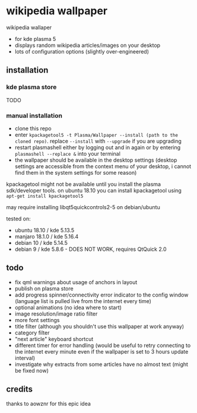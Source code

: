 # wikipedia wallpaper 
wikipedia wallaper

* for kde plasma 5
* displays random wikipedia articles/images on your desktop
* lots of configuration options (slightly over-engineered)

## installation

### kde plasma store

TODO

### manual installation

* clone this repo
* enter `kpackagetool5 -t Plasma/Wallpaper --install (path to the cloned repo)`. replace `--install` with `--upgrade` if you are upgrading
* restart plasmashell either by logging out and in again or by entering `plasmashell --replace &` into your terminal
* the wallpaper should be available in the desktop settings (desktop settings are accessible from the context menu of your desktop, i cannot find them in the system settings for some reason)

kpackagetool might not be available until you install the plasma sdk/developer tools.
on ubuntu 18.10 you can install kpackagetool using `apt-get install kpackagetool5`

may require installing libqt5quickcontrols2-5 on debian/ubuntu

tested on:

* ubuntu 18.10 / kde 5.13.5 
* manjaro 18.1.0 / kde 5.16.4
* debian 10 / kde 5.14.5 
* debian 9 / kde 5.8.6 - DOES NOT WORK, requires QtQuick 2.0

## todo

* fix qml warnings about usage of anchors in layout
* publish on plasma store
* add progress spinner/connectivity error indicator to the config window (language list is pulled live from the internet every time)
* optional animations (no idea where to start)
* image resolution/image ratio filter 
* more font settings
* title filter (although you shouldn't use this wallpaper at work anyway)
* category filter
* "next article" keyboard shortcut
* different timer for error handling (would be useful to retry connecting to the internet every minute even if the wallpaper is set to 3 hours update interval)
* investigate why extracts from some articles have no almost text (might be fixed now)

## credits

thanks to aowznr for this epic idea
